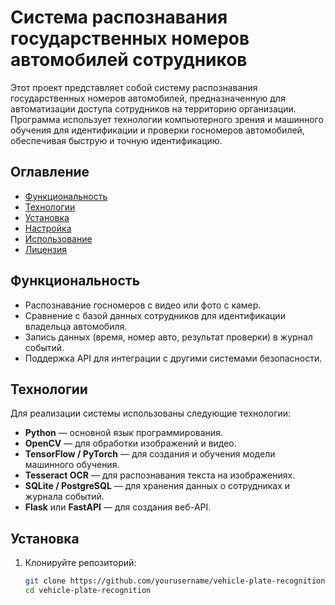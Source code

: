 # Система распознавания государственных номеров автомобилей сотрудников

Этот проект представляет собой систему распознавания государственных номеров автомобилей, предназначенную для автоматизации доступа сотрудников на территорию организации. Программа использует технологии компьютерного зрения и машинного обучения для идентификации и проверки госномеров автомобилей, обеспечивая быструю и точную идентификацию.

## Оглавление

- [Функциональность](#Функциональность)
- [Технологии](#Технологии)
- [Установка](#Установка)
- [Настройка](#Настройка)
- [Использование](#Использование)
- [Лицензия](#Лицензия)

## Функциональность

- Распознавание госномеров с видео или фото с камер.
- Сравнение с базой данных сотрудников для идентификации владельца автомобиля.
- Запись данных (время, номер авто, результат проверки) в журнал событий.
- Поддержка API для интеграции с другими системами безопасности.

## Технологии

Для реализации системы использованы следующие технологии:

- **Python** — основной язык программирования.
- **OpenCV** — для обработки изображений и видео.
- **TensorFlow / PyTorch** — для создания и обучения модели машинного обучения.
- **Tesseract OCR** — для распознавания текста на изображениях.
- **SQLite / PostgreSQL** — для хранения данных о сотрудниках и журнала событий.
- **Flask** или **FastAPI** — для создания веб-API.

## Установка

1. Клонируйте репозиторий:

   ```bash
   git clone https://github.com/yourusername/vehicle-plate-recognition.git
   cd vehicle-plate-recognition
